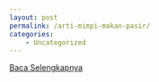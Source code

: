 ```yaml
---
layout: post
permalink: /arti-mimpi-makan-pasir/
categories:
    - Uncategorized
---
```


[Baca Selengkapnya](/09)